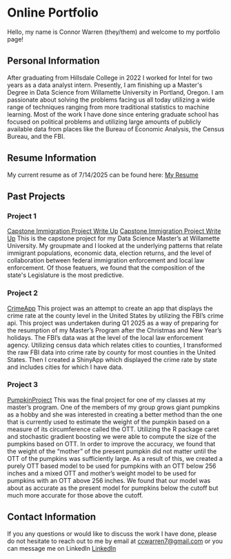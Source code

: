 # Online Portfolio

Hello, my name is Connor Warren (they/them) and welcome to my portfolio page! 

## Personal Information
After graduating from Hillsdale College in 2022 I worked for Intel for two years as a data analyst intern. Presently, I am finishing up a Master's Degree in Data Science from Willamette University in Portland, Oregon. I am passionate about solving the problems facing us all today utilizing a wide range of techniques ranging from more traditional statistics to machine learning. Most of the work I have done since entering graduate school has focused on political problems and utilizing large amounts of publicly available data from places like the Bureau of Economic Analysis, the Census Bureau, and the FBI.

## Resume Information
My current resume as of 7/14/2025 can be found here: <a href="pdfs/Resume (4).pdf" target="_blank">My Resume</a>


## Past Projects
### Project 1 
<a href="pdfs/Capstone_write_up.pdf" target="_blank">Capstone Immigration Project Write Up</a>
<a href="pdfs/ILRC Prez (2).pdf" target="_blank">Capstone Immigration Project Write Up</a>
This is the capstone project for my Data Science Master’s at Willamette University. My groupmate and I looked at the underlying patterns that relate immigrant populations, economic data, election returns, and the level of collaboration between federal immigration enforcement and local law enforcement. Of those featuers, we found that the composition of the state's Legislature is the most predictive. 

### Project 2
[CrimeApp](https://marcusapollo.shinyapps.io/CrimeApp/)
This project was an attempt to create an app that displays the crime rate at the county level in the United States by utilizing the FBI’s crime api. This project was undertaken during Q1 2025 as a way of preparing for the resumption of my Master’s Program after the Christmas and New Year’s holidays. The FBI’s data was at the level of the local law enforcement agency. Utilizing census data which relates cities to counties, I transformed the raw FBI data into crime rate by county for most counties in the United States. Then I created a ShinyApp which displayed the crime rate by state and includes cities for which I have data.

### Project 3
[PumpkinProject](https://github.com/MarcusApollo7/marusapollo7/tree/pages/projects/pumpkins)
This was the final project for one of my classes at my master’s program. One of the members of my group grows giant pumpkins as a hobby and she was interested in creating a better method than the one that is currently used to estimate the weight of the pumpkin based on a measure of its circumference called the OTT. Utilizing the R package caret and stochastic gradient boosting we were able to compute the size of the pumpkins based on OTT. In order to improve the accuracy, we found that the weight of the “mother” of the present pumpkin did not matter until the OTT of the pumpkins was sufficiently large. As a result of this, we created a purely OTT based model to be used for pumpkins with an OTT below 256 inches and a mixed OTT and mother’s weight model to be used for pumpkins with an OTT above 256 inches. We found that our model was about as accurate as the present model for pumpkins below the cutoff but much more accurate for those above the cutoff.

## Contact Information
If you any questions or would like to discuss the work I have done, please do not hesitate to reach out to me by email at ccwarren7@gmail.com or you can message me on LinkedIn [LinkedIn](https://www.linkedin.com/in/connor-warren/)

